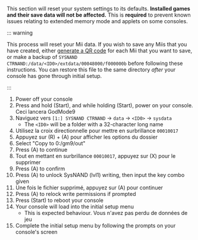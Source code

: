This section will reset your system settings to its defaults. **Installed games and their save data will not be affected.** This is **required** to prevent known issues relating to extended memory mode and applets on some consoles.

::: warning

This process will reset your Mii data. If you wish to save any Miis that you have created, either [generate a QR code](https://en-americas-support.nintendo.com/app/answers/detail/a_id/298/~/how-to-generate-a-qr-code%E2%84%A2-for-a-mii) for each Mii that you want to save, or make a backup of `SYSNAND CTRNAND:/data/<ID0>/extdata/00048000/f000000b` before following these instructions. You can restore this file to the same directory _after_ your console has gone through initial setup.

:::

1. Power off your console
2. Press and hold (Start), and while holding (Start), power on your console. Ceci lancera GodMode9
3. Naviguez vers `[1:] SYSNAND CTRNAND` -> `data` -> `<ID0>` -> `sysdata`
    - The `<ID0>` will be a folder with a 32-character long name
4. Utilisez la croix directionnelle pour mettre en surbrillance `00010017`
5. Appuyez sur (R) + (A) pour afficher les options du dossier
6. Select "Copy to 0:/gm9/out"
7. Press (A) to continue
8. Tout en mettant en surbrillance `00010017`, appuyez sur (X) pour le supprimer
9. Press (A) to confirm
10. Press (A) to unlock SysNAND (lvl1) writing, then input the key combo given
11. Une fois le fichier supprimé, appuyez sur (A) pour continuer
12. Press (A) to relock write permissions if prompted
13. Press (Start) to reboot your console
14. Your console will load into the initial setup menu
    - This is expected behaviour. Vous n'avez pas perdu de données de jeu
15. Complete the initial setup menu by following the prompts on your console's screen
